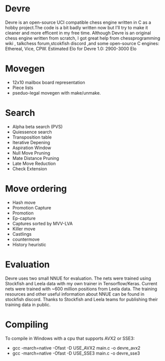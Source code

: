 # Devre

Devre is an open-source UCI compatible chess engine written in C as a hobby project.The code is a bit badly written now but I'll try to make it cleaner and more efficent in my free time. Although Devre is an original chess engine written from scratch, I got great help from chessprogramming wiki , talkchess forum,stcokfish discord ,and some open-source C engines: Ethereal, Vice, CPW.
Estimated Elo for Devre 1.0: 2900-3000 Elo 


# Movegen

* 12x10 mailbox board representation 
* Piece lists
* pseduo-legal movegen with make/unmake.



# Search
* Alpha beta search (PVS)
* Quiessence search
* Transposition table
* Iterative Depening
* Aspiration Window
* Null Move Pruning
* Mate Distance Pruning
* Late Move Reduction
* Check Extension
# Move ordering
* Hash move
* Promotion Capture
* Promotion
*  Ep-capture
*  Captures sorted by MVV-LVA
*  Killer move
*  Castlings
*  countermove
*  History heuristic


# Evaluation

Devre uses two small NNUE for evaluation. The nets were trained using Stockfish and Leela data with my own trainer in Tensorflow/Keras. Current nets were trained with ~600 million positions from Leela data. The training resources and other useful information about NNUE can be found in stockfish discord.
Thanks to Stockfish and Leela teams for publishing their training data in public. 

# Compiling 
 To compile in Windows with a cpu that supports AVX2 or SSE3:

 * gcc -march=native -Ofast -D USE_AVX2 main.c -o devre_avx2
 * gcc -march=native -Ofast -D USE_SSE3 main.c -o devre_sse3
